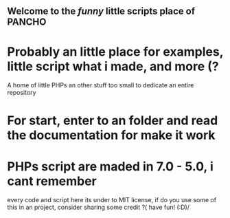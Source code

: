 ## Welcome to the *funny* little scripts place of PANCHO
# Probably an little place for examples, little script what i made, and more (?
A home of little PHPs an other stuff too small to dedicate an entire repository
# For start, enter to an folder and read the documentation for make it work

# PHPs script are maded in 7.0 - 5.0, i cant remember
every code and script here its under to MIT license, if do you use some of this in an project, consider sharing some credit ?(
have fun! (:D)/
